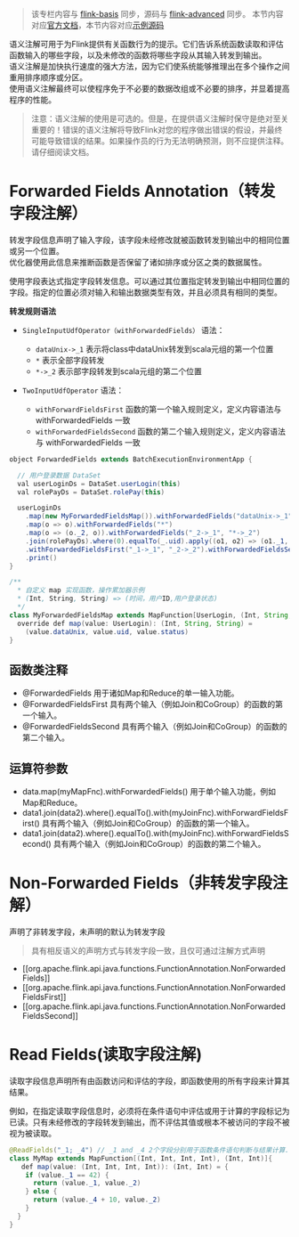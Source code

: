 
>该专栏内容与 [flink-basis](https://github.com/GourdErwa/review-notes/tree/master/docs/framework/flink-basis) 同步，源码与 [flink-advanced](https://github.com/GourdErwa/flink-advanced) 同步。
本节内容对应[官方文档](https://ci.apache.org/projects/flink/flink-docs-release-1.9/zh/dev/batch/#semantic-annotations)，本节内容对应[示例源码](https://github.com/GourdErwa/flink-advanced/blob/master/src/main/scala/io/gourd/flink/scala/games/batch/SemanticAnnotations.scala)  

语义注解可用于为Flink提供有关函数行为的提示。它们告诉系统函数读取和评估函数输入的哪些字段，以及未修改的函数将哪些字段从其输入转发到输出。  
语义注解是加快执行速度的强大方法，因为它们使系统能够推理出在多个操作之间重用排序顺序或分区。  
使用语义注解最终可以使程序免于不必要的数据改组或不必要的排序，并显着提高程序的性能。

>注意：语义注解的使用是可选的。但是，在提供语义注解时保守是绝对至关重要的！错误的语义注解将导致Flink对您的程序做出错误的假设，并最终可能导致错误的结果。如果操作员的行为无法明确预测，则不应提供注释。请仔细阅读文档。

# Forwarded Fields Annotation（转发字段注解）
转发字段信息声明了输入字段，该字段未经修改就被函数转发到输出中的相同位置或另一个位置。  
优化器使用此信息来推断函数是否保留了诸如排序或分区之类的数据属性。  

使用字段表达式指定字段转发信息。可以通过其位置指定转发到输出中相同位置的字段。指定的位置必须对输入和输出数据类型有效，并且必须具有相同的类型。

**转发规则语法**
- `SingleInputUdfOperator（withForwardedFields）` 语法：  
    - `dataUnix->_1`  表示将class中dataUnix转发到scala元组的第一个位置
    - `*`             表示全部字段转发
    - `*->_2`         表示部字段转发到scala元组的第二个位置


- `TwoInputUdfOperator` 语法：
    - `withForwardFieldsFirst`      函数的第一个输入规则定义，定义内容语法与 withForwardedFields 一致
    - `withForwardedFieldsSecond`   函数的第二个输入规则定义，定义内容语法与 withForwardedFields 一致
  
```java
object ForwardedFields extends BatchExecutionEnvironmentApp {

  // 用户登录数据 DataSet
  val userLoginDs = DataSet.userLogin(this)
  val rolePayDs = DataSet.rolePay(this)

  userLoginDs
    .map(new MyForwardedFieldsMap()).withForwardedFields("dataUnix->_1", "uid->_2", "status->_3")
    .map(o => o).withForwardedFields("*")
    .map(o => (o._2, o)).withForwardedFields("_2->_1", "*->_2")
    .join(rolePayDs).where(0).equalTo(_.uid).apply((o1, o2) => (o1._1, o1._2, o2.rid))
    .withForwardedFieldsFirst("_1->_1", "_2->_2").withForwardedFieldsSecond("rid->_3")
    .print()
}

/**
  * 自定义 map 实现函数，操作累加器示例
  * (Int, String, String) => (时间，用户ID,用户登录状态)
  */
class MyForwardedFieldsMap extends MapFunction[UserLogin, (Int, String, String)] {
  override def map(value: UserLogin): (Int, String, String) =
    (value.dataUnix, value.uid, value.status)
}
```
## 函数类注释
- @ForwardedFields 用于诸如Map和Reduce的单一输入功能。
- @ForwardedFieldsFirst 具有两个输入（例如Join和CoGroup）的函数的第一个输入。
- @ForwardedFieldsSecond 具有两个输入（例如Join和CoGroup）的函数的第二个输入。

## 运算符参数
- data.map(myMapFnc).withForwardedFields() 用于单个输入功能，例如Map和Reduce。
- data1.join(data2).where().equalTo().with(myJoinFnc).withForwardFieldsFirst() 具有两个输入（例如Join和CoGroup）的函数的第一个输入。
- data1.join(data2).where().equalTo().with(myJoinFnc).withForwardFieldsSecond() 具有两个输入（例如Join和CoGroup）的函数的第二个输入。

# Non-Forwarded Fields（非转发字段注解）
声明了非转发字段，未声明的默认为转发字段
>具有相反语义的声明方式与转发字段一致，且仅可通过注解方式声明
* [[org.apache.flink.api.java.functions.FunctionAnnotation.NonForwardedFields]]
* [[org.apache.flink.api.java.functions.FunctionAnnotation.NonForwardedFieldsFirst]]
* [[org.apache.flink.api.java.functions.FunctionAnnotation.NonForwardedFieldsSecond]]

# Read Fields(读取字段注解)
读取字段信息声明所有由函数访问和评估的字段，即函数使用的所有字段来计算其结果。  


例如，在指定读取字段信息时，必须将在条件语句中评估或用于计算的字段标记为已读。只有未经修改的字段转发到输出，而不评估其值或根本不被访问的字段不被视为被读取。
```java
@ReadFields("_1; _4") // _1 and _4 2个字段分别用于函数条件语句判断与结果计算.
class MyMap extends MapFunction[(Int, Int, Int, Int), (Int, Int)]{
   def map(value: (Int, Int, Int, Int)): (Int, Int) = {
    if (value._1 == 42) {
      return (value._1, value._2)
    } else {
      return (value._4 + 10, value._2)
    }
  }
}
```
